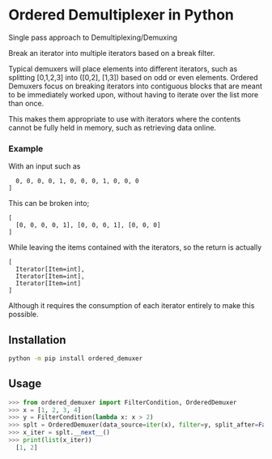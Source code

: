 # Ordered Demultiplexer in Python
Single pass approach to Demultiplexing/Demuxing

Break an iterator into multiple iterators based on a break filter.

Typical demuxers will place elements into different iterators,
such as splitting [0,1,2,3] into ([0,2], [1,3]) based on odd or
even elements. Ordered Demuxers focus on breaking iterators into 
contiguous blocks that are meant to be immediately worked upon, 
without having to iterate over the list more than once. 

This makes them appropriate to use with iterators where the contents
cannot be fully held in memory, such as retrieving data online.

### Example
With an input such as
```[
  0, 0, 0, 0, 1, 0, 0, 0, 1, 0, 0, 0
]
```


This can be broken into;
```
[
  [0, 0, 0, 0, 1], [0, 0, 0, 1], [0, 0, 0]
]
```

While leaving the items contained with the iterators, so the return is actually
```
[
  Iterator[Item=int], 
  Iterator[Item=int],
  Iterator[Item=int]
]
```

Although it requires the consumption of each iterator entirely to make this possible.

## Installation
```bash
python -m pip install ordered_demuxer
```

## Usage
```python
>>> from ordered_demuxer import FilterCondition, OrderedDemuxer
>>> x = [1, 2, 3, 4]
>>> y = FilterCondition(lambda x: x > 2)
>>> splt = OrderedDemuxer(data_source=iter(x), filter=y, split_after=False)
>>> x_iter = splt.__next__()
>>> print(list(x_iter))
  [1, 2]
```
